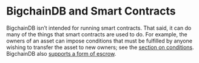 # BigchainDB and Smart Contracts

BigchainDB isn’t intended for running smart contracts. That said, it can do many of the things that smart contracts are used to do. For example, the owners of an asset can impose conditions that must be fulfilled by anyone wishing to transfer the asset to new owners; see the [section on conditions](models.html#conditions-and-fulfillments). BigchainDB also [supports a form of escrow](../nodes/python-server-api-examples.html#escrow).
